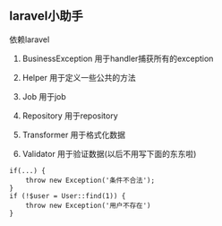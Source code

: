 ## laravel小助手

依赖laravel

1. BusinessException
用于handler捕获所有的exception

2. Helper
用于定义一些公共的方法

3. Job
用于job

4. Repository
用于repository

5. Transformer
用于格式化数据

6. Validator
用于验证数据(以后不用写下面的东东啦)
```
if(...) {
    throw new Exception('条件不合法');
}
if (!$user = User::find(1)) {
    throw new Exception('用户不存在')
}
```